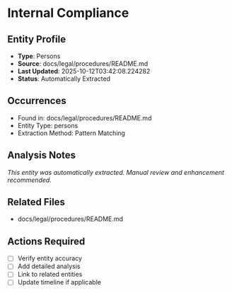 # Internal Compliance

## Entity Profile
- **Type**: Persons
- **Source**: docs/legal/procedures/README.md
- **Last Updated**: 2025-10-12T03:42:08.224282
- **Status**: Automatically Extracted

## Occurrences
- Found in: docs/legal/procedures/README.md
- Entity Type: persons
- Extraction Method: Pattern Matching

## Analysis Notes
*This entity was automatically extracted. Manual review and enhancement recommended.*

## Related Files
- docs/legal/procedures/README.md

## Actions Required
- [ ] Verify entity accuracy
- [ ] Add detailed analysis
- [ ] Link to related entities
- [ ] Update timeline if applicable
